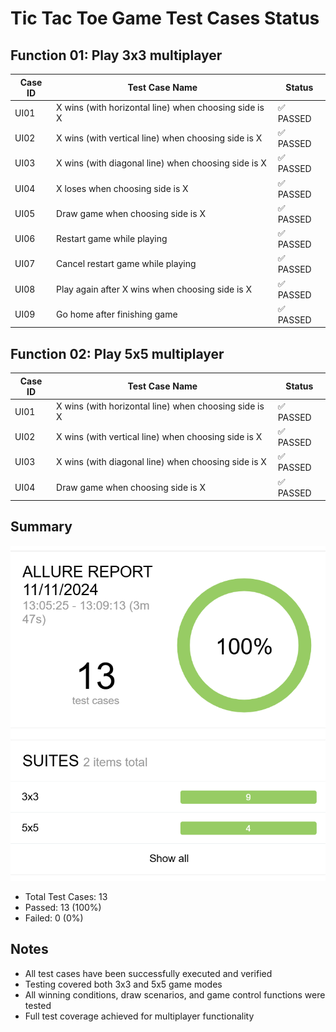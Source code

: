 # Tic Tac Toe Game Test Cases Status

## Function 01: Play 3x3 multiplayer

| Case ID | Test Case Name | Status |
|---------|---------------|---------|
| UI01 | X wins (with horizontal line) when choosing side is X | ✅ PASSED |
| UI02 | X wins (with vertical line) when choosing side is X | ✅ PASSED |
| UI03 | X wins (with diagonal line) when choosing side is X | ✅ PASSED |
| UI04 | X loses when choosing side is X | ✅ PASSED |
| UI05 | Draw game when choosing side is X | ✅ PASSED |
| UI06 | Restart game while playing | ✅ PASSED |
| UI07 | Cancel restart game while playing | ✅ PASSED |
| UI08 | Play again after X wins when choosing side is X | ✅ PASSED |
| UI09 | Go home after finishing game | ✅ PASSED |

## Function 02: Play 5x5 multiplayer

| Case ID | Test Case Name | Status |
|---------|---------------|---------|
| UI01 | X wins (with horizontal line) when choosing side is X | ✅ PASSED |
| UI02 | X wins (with vertical line) when choosing side is X | ✅ PASSED |
| UI03 | X wins (with diagonal line) when choosing side is X | ✅ PASSED |
| UI04 | Draw game when choosing side is X | ✅ PASSED |

## Summary
![Test Results Overview](./assests/Result.png)
- Total Test Cases: 13
- Passed: 13 (100%)
- Failed: 0 (0%)

## Notes
- All test cases have been successfully executed and verified
- Testing covered both 3x3 and 5x5 game modes
- All winning conditions, draw scenarios, and game control functions were tested
- Full test coverage achieved for multiplayer functionality